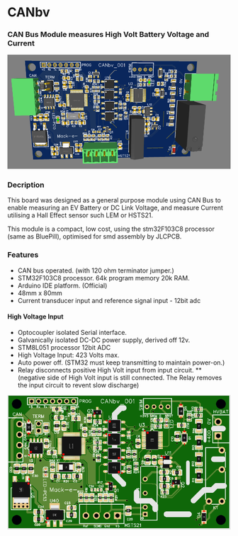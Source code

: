 #  CANbv    

###  CAN Bus Module measures High Volt Battery Voltage and Current


![CANbv](https://github.com/mackelec/SolarUte/blob/master/CAN%20Boards/CAN_HiVoltSensor/CANbv_3d.PNG)



### Decription

This board was designed as a general purpose module using CAN Bus to enable measuring an EV Battery or DC Link Voltage, and measure Current utilising a Hall Effect sensor such LEM or HSTS21.    

This module is a compact, low cost, using the stm32F103C8 processor (same as BluePill), optimised for smd assembly by JLCPCB.


### Features

* CAN bus operated.  (with 120 ohm terminator jumper.)
* STM32F103C8 processor.  64k program memory 20k RAM.
* Arduino IDE platform. (Official)
* 48mm x 80mm
* Current transducer input and reference signal input - 12bit adc

#### High Voltage Input

* Optocoupler isolated Serial interface.
* Galvanically isolated DC-DC power supply, derived off 12v.
* STM8L051 processor 12bit ADC 
* High Voltage Input: 423 Volts max.
* Auto power off.  (STM32 must keep transmitting to maintain power-on.)
* Relay disconnects positive High Volt input from input circuit.
** (negative side of High Volt input is still connected.  The Relay removes the input circuit to revent slow discharge)




![CANbv](https://github.com/mackelec/SolarUte/blob/master/CAN%20Boards/CAN_HiVoltSensor/CANbv_001.png)


